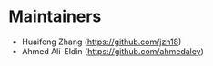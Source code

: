# Maintainers

- Huaifeng Zhang (https://github.com/jzh18)
- Ahmed Ali-Eldin (https://github.com/ahmedaley)
